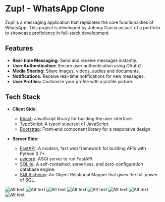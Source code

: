 # Zup! - WhatsApp Clone

Zup! is a messaging application that replicates the core functionalities of WhatsApp. This project is developed by Johnny Garcia as part of a portfolio to showcase proficiency in full-stack development.

## Features

- **Real-time Messaging:** Send and receive messages instantly.
- **User Authentication:** Secure user authentication using OAuth2.
- **Media Sharing:** Share images, videos, audios and documents.
- **Notifications:** Receive real-time notifications for new messages.
- **User Profiles:** Customize your profile with a profile picture.

## Tech Stack

- **Client Side:**
  - [React](https://reactjs.org/): JavaScript library for building the user interface.
  - [TypeScript](https://www.typescriptlang.org/): A typed superset of JavaScript.
  - [Bootstrap](https://getbootstrap.com/): Front-end component library for a responsive design.

- **Server Side:**
  - [FastAPI](https://fastapi.tiangolo.com/): A modern, fast web framework for building APIs with Python 3.7+.
  - [uvicorn](https://www.uvicorn.org/): ASGI server to run FastAPI.
  - [SQLite](https://www.sqlite.org/): A self-contained, serverless, and zero-configuration database engine.
  - [SQLAlchemy](https://www.sqlalchemy.org/): An Object Relational Mapper that gives the full power of SQL.

![Alt text](/client/app/src/externals/5b872474-46fa-499f-aeb8-c513d50f7a14.jpg)
![Alt text](/client/app/src/externals/174b7541-742d-4f4b-a7cc-7053045a3e1a.jpg)
![Alt text](/client/app/src/externals/3ea81e59-dc28-4450-9fd1-30866378c9f2.jpg)
![Alt text](/client/app/src/externals/822de79d-c0a4-44d9-b720-11738a6929f1.jpg)
![Alt text](/client/app/src/externals/8c627451-c4e1-4fcc-a58e-eb7764fb4fe4.jpg)
![Alt text](/client/app/src/externals/b778353f-7449-46c7-8c0d-fec241fd53dc.jpg)
![Alt text](/client/app/src/externals/57b3dfca-64a8-4511-8fda-c8ab1c079604.jpg)
![Alt text](/client/app/src/externals/220c29ea-f9f6-49aa-8a8f-71704edf93df.jpg)